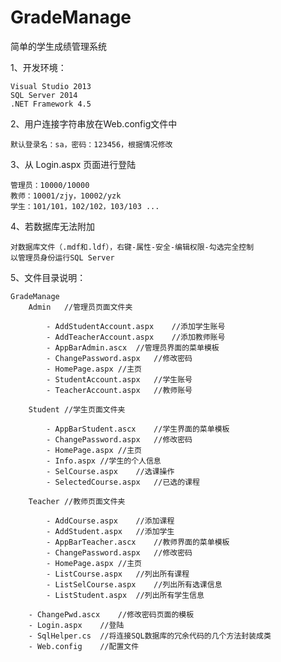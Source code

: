 # GradeManage
简单的学生成绩管理系统

1、开发环境：

	Visual Studio 2013
	SQL Server 2014
	.NET Framework 4.5

2、用户连接字符串放在Web.config文件中

	默认登录名：sa，密码：123456，根据情况修改

3、从 Login.aspx 页面进行登陆

	管理员：10000/10000
	教师：10001/zjy，10002/yzk
	学生：101/101，102/102，103/103 ...

4、若数据库无法附加

	对数据库文件（.mdf和.ldf），右键-属性-安全-编辑权限-勾选完全控制
	以管理员身份运行SQL Server

5、文件目录说明：

	GradeManage
		Admin	//管理员页面文件夹

			- AddStudentAccount.aspx	//添加学生账号
			- AddTeacherAccount.aspx	//添加教师账号
			- AppBarAdmin.ascx	//管理员界面的菜单模板
			- ChangePassword.aspx	//修改密码
			- HomePage.aspx	//主页
			- StudentAccount.aspx	//学生账号
			- TeacherAccount.aspx	//教师账号
			
		Student	//学生页面文件夹

			- AppBarStudent.ascx	//学生界面的菜单模板
			- ChangePassword.aspx	//修改密码
			- HomePage.aspx	//主页
			- Info.aspx	//学生的个人信息
			- SelCourse.aspx	//选课操作
			- SelectedCourse.aspx	//已选的课程
			
		Teacher	//教师页面文件夹

			- AddCourse.aspx	//添加课程
			- AddStudent.aspx	//添加学生
			- AppBarTeacher.ascx	//教师界面的菜单模板
			- ChangePassword.aspx	//修改密码
			- HomePage.aspx	//主页
			- ListCourse.aspx	//列出所有课程
			- ListSelCourse.aspx	//列出所有选课信息
			- ListStudent.aspx	//列出所有学生信息
		
		- ChangePwd.ascx	//修改密码页面的模板
		- Login.aspx	//登陆
		- SqlHelper.cs	//将连接SQL数据库的冗余代码的几个方法封装成类
		- Web.config	//配置文件

